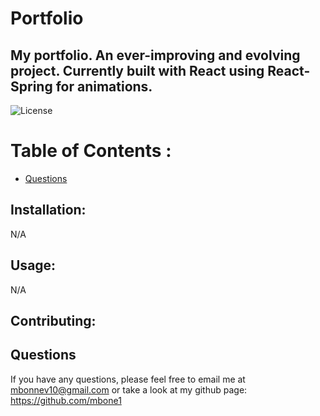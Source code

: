 # Portfolio
## My portfolio. An ever-improving and evolving project. Currently built with React using React-Spring for animations. 
![License](https://img.shields.io/badge/License-MIT-blue.svg "License Badge")
# Table of Contents :
- [Questions](#questions)
## Installation:
N/A 
## Usage:
N/A 
## Contributing:
   
## Questions
If you have any questions, please feel free to email me at mbonnev10@gmail.com or take a look at my github page: https://github.com/mbone1 
 